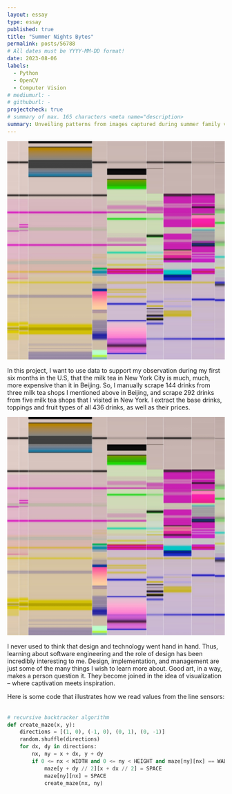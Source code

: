 ```yaml
---
layout: essay
type: essay
published: true
title: "Summer Nights Bytes"
permalink: posts/56788
# All dates must be YYYY-MM-DD format!
date: 2023-08-06
labels:
  - Python
  - OpenCV
  - Computer Vision
# mediumurl: -
# githuburl: -
projectcheck: true
# summary of max. 165 characters <meta name="description>
summary: Unveiling patterns from images captured during summer family vacations.
---
```


<img class="ui tiny left circular floated image" src="../images/SummerNightBytes-squared.png">

In this project, I want to use data to support my observation during my first six months in the U.S, that the milk tea in New York City is much, much, more expensive than it in Beijing. So, I manually scrape 144 drinks from three milk tea shops I mentioned above in Beijing, and scrape 292 drinks from five milk tea shops that I visited in New York. I extract the base drinks, toppings and fruit types of all 436 drinks, as well as their prices.

<img class="ui tiny left circular floated image" src="../images/SummerNightBytes-squared.png">

I never used to think that design and technology went hand in hand.  Thus, learning about software engineering and the role of design has been incredibly interesting to me. Design, implementation, and management are just some of the many things I wish to learn more about. Good art, in a way, makes a person question it. They become joined in the idea of visualization – where captivation meets inspiration.

Here is some code that illustrates how we read values from the line sensors:
```python

# recursive backtracker algorithm
def create_maze(x, y):
    directions = [(1, 0), (-1, 0), (0, 1), (0, -1)]
    random.shuffle(directions)
    for dx, dy in directions:
        nx, ny = x + dx, y + dy
        if 0 <= nx < WIDTH and 0 <= ny < HEIGHT and maze[ny][nx] == WALL:
            maze[y + dy // 2][x + dx // 2] = SPACE
            maze[ny][nx] = SPACE
            create_maze(nx, ny)
```
